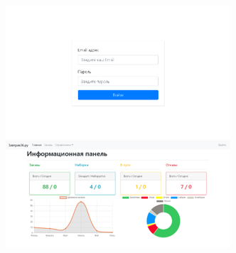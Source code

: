 ![img](https://github.com/ElmarDusaev/Breakfast/blob/master/1.PNG)
![img](https://github.com/ElmarDusaev/Breakfast/blob/master/2.PNG)
